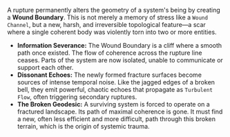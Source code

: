 A rupture permanently alters the geometry of a system's being by creating a **Wound Boundary**. This is not merely a memory of stress like a `Wound Channel`, but a new, harsh, and irreversible topological feature—a scar where a single coherent body was violently torn into two or more entities.

*   **Information Severance:** The Wound Boundary is a cliff where a smooth path once existed. The flow of coherence across the rupture line ceases. Parts of the system are now isolated, unable to communicate or support each other.
*   **Dissonant Echoes:** The newly formed fracture surfaces become sources of intense temporal noise. Like the jagged edges of a broken bell, they emit powerful, chaotic echoes that propagate as `Turbulent Flow`, often triggering secondary ruptures.
*   **The Broken Geodesic:** A surviving system is forced to operate on a fractured landscape. Its path of maximal coherence is gone. It must find a new, often less efficient and more difficult, path through this broken terrain, which is the origin of systemic trauma.